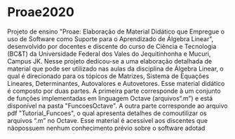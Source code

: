 # Proae2020
Projeto de ensino "Proae: Elaboração de Material Didático que Empregue o uso de Software como Suporte para o Aprendizado de Álgebra Linear", desenvolvido por docentes e discente do curso de Ciência e Tecnologia (BC&T) da Universidade Federal dos Vales do Jequitinhonha e Mucuri, Campus JK.
Nesse projeto dedicou-se a uma elaboração detalhada de material que pode ser utilizado nas aulas da disciplina de Álgebra Linear, o qual é direcionado para os tópicos de Matrizes, Sistema de Equações Lineares, Determinantes, Autovalores e Autovetores. Esse material didático é composto por duas partes.  A primeira parte corresponde à um conjunto de funções implementadas em linguagem Octave (arquivos“.m”) e está disponível na pasta "FuncoesOctave". A outra parte corresponde ao arquivo pdf "Tutorial_Funcoes", o qual apresenta detalhes de comoutilizar os arquivos “.m” no Octave.  Esse material é acessível aos discentes que nãopossuem nenhum conhecimento prévio sobre o software adotad
